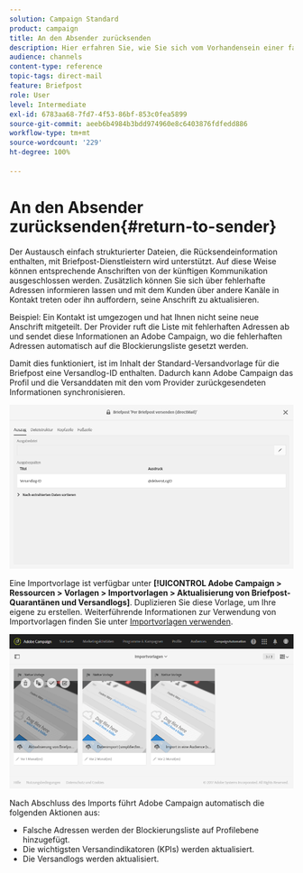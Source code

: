 ```yaml
---
solution: Campaign Standard
product: campaign
title: An den Absender zurücksenden
description: Hier erfahren Sie, wie Sie sich vom Vorhandensein einer falschen Anschrift informieren lassen und diese von der künftigen Kommunikation ausschließen können.
audience: channels
content-type: reference
topic-tags: direct-mail
feature: Briefpost
role: User
level: Intermediate
exl-id: 6783aa68-7fd7-4f53-86bf-853c0fea5899
source-git-commit: aeeb6b4984b3bdd974960e8c6403876fdfedd886
workflow-type: tm+mt
source-wordcount: '229'
ht-degree: 100%

---
```


# An den Absender zurücksenden{#return-to-sender}

Der Austausch einfach strukturierter Dateien, die Rücksendeinformation enthalten, mit Briefpost-Dienstleistern wird unterstützt. Auf diese Weise können entsprechende Anschriften von der künftigen Kommunikation ausgeschlossen werden. Zusätzlich können Sie sich über fehlerhafte Adressen informieren lassen und mit dem Kunden über andere Kanäle in Kontakt treten oder ihn auffordern, seine Anschrift zu aktualisieren.

Beispiel: Ein Kontakt ist umgezogen und hat Ihnen nicht seine neue Anschrift mitgeteilt. Der Provider ruft die Liste mit fehlerhaften Adressen ab und sendet diese Informationen an Adobe Campaign, wo die fehlerhaften Adressen automatisch auf die Blockierungsliste gesetzt werden.

Damit dies funktioniert, ist im Inhalt der Standard-Versandvorlage für die Briefpost eine Versandlog-ID enthalten. Dadurch kann Adobe Campaign das Profil und die Versanddaten mit den vom Provider zurückgesendeten Informationen synchronisieren.

![](assets/direct_mail_return_sender_1.png)

Eine Importvorlage ist verfügbar unter **[!UICONTROL Adobe Campaign > Ressourcen > Vorlagen > Importvorlagen > Aktualisierung von Briefpost-Quarantänen und Versandlogs]**. Duplizieren Sie diese Vorlage, um Ihre eigene zu erstellen. Weiterführende Informationen zur Verwendung von Importvorlagen finden Sie unter [Importvorlagen verwenden](../../automating/using/importing-data-with-import-templates.md#setting-up-import-templates).

![](assets/direct_mail_return_sender_2.png)

Nach Abschluss des Imports führt Adobe Campaign automatisch die folgenden Aktionen aus:

* Falsche Adressen werden der Blockierungsliste auf Profilebene hinzugefügt.
* Die wichtigsten Versandindikatoren (KPIs) werden aktualisiert.
* Die Versandlogs werden aktualisiert.

